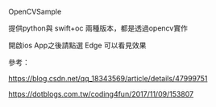 OpenCVSample

提供python與 swift+oc 兩種版本，都是透過opencv實作

開啟ios App之後請點選 Edge 可以看見效果

參考：

https://blog.csdn.net/qq_18343569/article/details/47999751

https://dotblogs.com.tw/coding4fun/2017/11/09/153807


